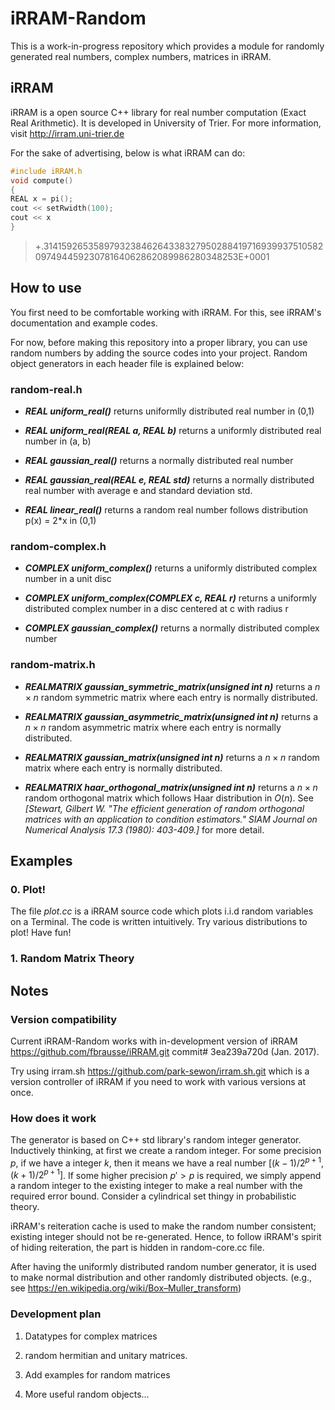 # iRRAM-Random
This is a work-in-progress repository which provides a module for randomly generated real numbers, complex numbers, matrices in iRRAM.

## iRRAM
iRRAM is a open source C++ library for real number computation (Exact Real Arithmetic). It is developed in University of Trier. For more information, visit http://irram.uni-trier.de

For the sake of advertising, below is what iRRAM can do:
```C
#include iRRAM.h
void compute()
{
REAL x = pi(); 
cout << setRwidth(100);
cout << x
}
```
>+.31415926535897932384626433832795028841971693993751058209749445923078164062862089986280348253E+0001

## How to use
You first need to be comfortable working with iRRAM. For this, see iRRAM's documentation and example codes.

For now, before making this repository into a proper library, you can use random numbers by adding the source codes into your project. Random object generators in each header file is explained below:

### random-real.h

* ___REAL uniform_real()___ returns uniformlly distributed real number in (0,1)

* ___REAL uniform_real(REAL a, REAL b)___ returns a uniformly distributed real number in (a, b)

* ___REAL gaussian_real()___ returns a normally distributed real number

* ___REAL gaussian_real(REAL e, REAL std)___ returns a normally distributed real number with average e and standard deviation std.

* ___REAL linear_real()___ returns a random real number follows distribution p(x) = 2*x in (0,1)

### random-complex.h

* ___COMPLEX uniform_complex()___ returns a uniformly distributed complex number in a unit disc

* ___COMPLEX uniform_complex(COMPLEX c, REAL r)___ returns a uniformly distributed complex number in a disc centered at c with radius r

* ___COMPLEX gaussian_complex()___ returns a normally distributed complex number

### random-matrix.h

* ___REALMATRIX gaussian_symmetric_matrix(unsigned int n)___ returns a $n \times n$ random symmetric matrix where each entry is normally distributed.

* ___REALMATRIX gaussian_asymmetric_matrix(unsigned int n)___ returns a $n \times n$ random asymmetric matrix where each entry is normally distributed.

* ___REALMATRIX gaussian_matrix(unsigned int n)___ returns a $n \times n$ random matrix where each entry is normally distributed.

* ___REALMATRIX haar_orthogonal_matrix(unsigned int n)___ returns a $n \times n$ random orthogonal matrix which follows Haar distribution in $O(n)$. See _[Stewart, Gilbert W. "The efficient generation of random orthogonal matrices with an application to condition estimators." SIAM Journal on Numerical Analysis 17.3 (1980): 403-409.]_ for more detail.


## Examples

### 0. Plot!
The file _plot.cc_ is a iRRAM source code which plots i.i.d random variables on a Terminal. The code is written intuitively. Try various distributions to plot! Have fun!

### 1. Random Matrix Theory

## Notes

### Version compatibility
Current iRRAM-Random works with in-development version of iRRAM https://github.com/fbrausse/iRRAM.git commit# 3ea239a720d (Jan. 2017).

Try using irram.sh https://github.com/park-sewon/irram.sh.git which is a version controller of iRRAM if you need to work with various versions at once.

### How does it work
The generator is based on C++ std library's random integer generator. Inductively thinking, at first  we create a random integer. For some precision $p$, if we have a integer $k$, then it means we have a real number $[(k-1)/2^{p+1}, (k+1)/2^{p+1}]$. If some higher precision $p'>p$ is required, we simply append a random integer to the existing integer to make a real number with the required error bound. Consider a cylindrical set thingy in probabilistic theory.

iRRAM's reiteration cache is used to make the random number consistent; existing integer should not be re-generated. Hence, to follow iRRAM's spirit of hiding reiteration, the part is hidden in random-core.cc file.

After having the uniformly distributed random number generator, it is used to make normal distribution and other randomly distributed objects. (e.g., see https://en.wikipedia.org/wiki/Box–Muller_transform)
 

### Development plan

1. Datatypes for complex matrices 

1. random hermitian and unitary matrices.

1. Add examples for random matrices

1. More useful random objects...
